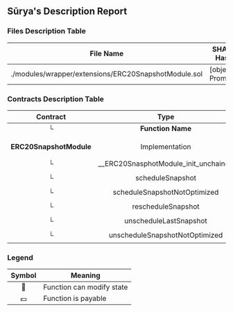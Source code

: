## Sūrya's Description Report

### Files Description Table


|  File Name  |  SHA-1 Hash  |
|-------------|--------------|
| ./modules/wrapper/extensions/ERC20SnapshotModule.sol | [object Promise] |


### Contracts Description Table


|  Contract  |         Type        |       Bases      |                  |                 |
|:----------:|:-------------------:|:----------------:|:----------------:|:---------------:|
|     └      |  **Function Name**  |  **Visibility**  |  **Mutability**  |  **Modifiers**  |
||||||
| **ERC20SnapshotModule** | Implementation | ERC20SnapshotModuleInternal, AuthorizationModule |||
| └ | __ERC20SnasphotModule_init_unchained | Internal 🔒 | 🛑  | onlyInitializing |
| └ | scheduleSnapshot | Public ❗️ | 🛑  | onlyRole |
| └ | scheduleSnapshotNotOptimized | Public ❗️ | 🛑  | onlyRole |
| └ | rescheduleSnapshot | Public ❗️ | 🛑  | onlyRole |
| └ | unscheduleLastSnapshot | Public ❗️ | 🛑  | onlyRole |
| └ | unscheduleSnapshotNotOptimized | Public ❗️ | 🛑  | onlyRole |


### Legend

|  Symbol  |  Meaning  |
|:--------:|-----------|
|    🛑    | Function can modify state |
|    💵    | Function is payable |
